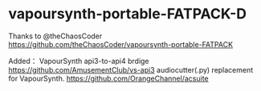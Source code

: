# vapoursynth-portable-FATPACK-D
Thanks to @theChaosCoder
https://github.com/theChaosCoder/vapoursynth-portable-FATPACK

Added：
VapourSynth api3-to-api4 brdige
https://github.com/AmusementClub/vs-api3
audiocutter(.py) replacement for VapourSynth.
https://github.com/OrangeChannel/acsuite 


